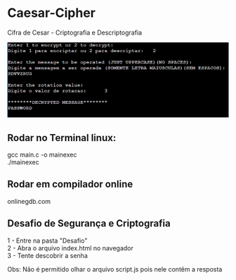 # Caesar-Cipher
Cifra de Cesar - Criptografia e Descriptografia

![Screenshot](ceaserSystem.png)

## Rodar no Terminal linux:
gcc main.c -o mainexec\
./mainexec

## Rodar em compilador online
onlinegdb.com

## Desafio de Segurança e Criptografia
1 - Entre na pasta "Desafio"\
2 - Abra o arquivo index.html no navegador\
3 - Tente descobrir a senha

Obs: Não é permitido olhar o arquivo script.js pois nele contêm a resposta
